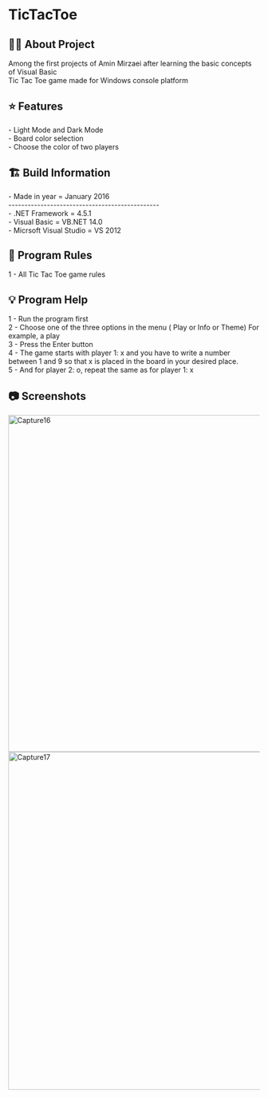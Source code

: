 # TicTacToe

<h2> 👨‍💻 About Project</h2>
Among the first projects of Amin Mirzaei after learning the basic concepts of Visual Basic <br />
Tic Tac Toe game made for Windows console platform <br />

<h2> ⭐ Features</h2>
- Light Mode and Dark Mode<br />
- Board color selection <br />
- Choose the color of two players <br />

<h2> 🏗 Build Information</h2>
- Made in year = January 2016 <br />
----------------------------------------------- <br />
- .NET Framework =  4.5.1 <br />
- Visual Basic = VB.NET 14.0 <br />
- Micrsoft Visual Studio = VS 2012 <br />


<h2> 📜 Program Rules</h2>
1 - All Tic Tac Toe game rules<br />

<h2> 💡 Program Help</h2>
1 - Run the program first<br />
2 - Choose one of the three options in the menu ( Play or Info or Theme) For example, a play<br />
3 - Press the Enter button<br />
4 - The game starts with player 1: x and you have to write a number between 1 and 9 so that x is placed in the board in your desired place. <br />
5 - And for player 2: o, repeat the same as for player 1: x

<h2>📷 Screenshots</h2>
<img width="674" alt="Capture16" src="https://github.com/user-attachments/assets/60d526fb-2d8b-4a82-862c-b84dee0882f5">
<img width="676" alt="Capture17" src="https://github.com/user-attachments/assets/e6797840-bd73-4fb2-949c-ad16a434b76e">
